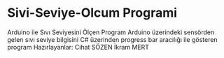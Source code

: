 # Sivi-Seviye-Olcum Programi
 Arduino ile Sıvı Seviyesini Ölçen Program
 Arduino üzerindeki sensörden gelen sıvı seviye bilgisini C# üzerinden progress bar aracılığı ile gösteren program
Hazırlayanlar:
Cihat SÖZEN
İkram MERT
